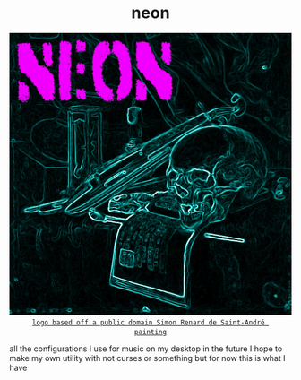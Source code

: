 <h1 align="center">neon</h1>
<p align="center">
<img alt="logo" src="placeholder.png">
<br>
<code><a href="https://commons.wikimedia.org/wiki/File:A_Vanitas-_A_Skull,_a_Violin,_a_Music_Score,_a_Pipe_and_Tobacco,_an_Hourglass_and_a_guttering_Candle_on_a_draped_Table(113520).jpg">logo based off a public domain Simon Renard de Saint-André 
painting</a></code>
</p>
all the configurations I use for music on my desktop in the future I hope to make my own utility with not curses or something but for now this is what I have

